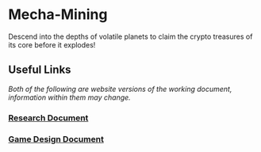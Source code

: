 # Mecha-Mining
Descend into the depths of volatile planets to claim the crypto treasures of its core before it explodes!

## Useful Links
*Both of the following are website versions of the working document, information within them may change.*

### [Research Document](https://michaelrryan.notion.site/Research-Report-a16fd69e6f8c4f49b65aac83ff75fec8)
### [Game Design Document](https://michaelrryan.notion.site/Mecha-Mining-6f14a99136c7420188e414779ad07f61)
